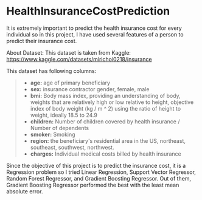 # HealthInsuranceCostPrediction

It is extremely important to predict the health insurance cost for every individual so in this project, I have used several features of a person to predict their insurance cost.

About Dataset: This dataset is taken from Kaggle: https://www.kaggle.com/datasets/mirichoi0218/insurance

This dataset has following columns:
> - **age:** age of primary beneficiary
> - **sex:** insurance contractor gender, female, male
> - **bmi:** Body mass index, providing an understanding of body, weights that are relatively high or low relative to height, objective index of body weight (kg / m ^ 2) using the ratio of height to weight, ideally 18.5 to 24.9
> - **children:** Number of children covered by health insurance / Number of dependents
> - **smoker:** Smoking
> - **region:** the beneficiary's residential area in the US, northeast, southeast, southwest, northwest.
> - **charges:** Individual medical costs billed by health insurance

Since the objective of this project is to predict the insurance cost, it is a Regression problem so I tried Linear Regression, Support Vector Regressor, Random Forest Regressor, and Gradient Boosting Regressor. Out of them, Gradient Boosting Regressor performed the best with the least mean absolute error.
